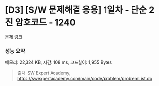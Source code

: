 # [D3] [S/W 문제해결 응용] 1일차 - 단순 2진 암호코드 - 1240 

[문제 링크](https://swexpertacademy.com/main/code/problem/problemDetail.do?contestProbId=AV15FZuqAL4CFAYD) 

### 성능 요약

메모리: 22,324 KB, 시간: 108 ms, 코드길이: 1,955 Bytes



> 출처: SW Expert Academy, https://swexpertacademy.com/main/code/problem/problemList.do